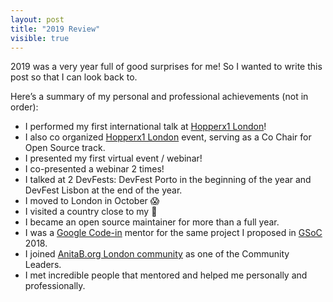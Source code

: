 ```yaml
---
layout: post
title: "2019 Review"
visible: true
---
```


2019 was a very year full of good surprises for me! So I wanted to write this post so that I can look back to.

Here’s a summary of my personal and professional achievements (not in order):

- I performed my first international talk at [Hopperx1 London](https://community.anitab.org/event/hopperx1-london/)!
- I also co organized [Hopperx1 London](https://community.anitab.org/event/hopperx1-london/) event, serving as a Co Chair for Open Source track.
- I presented my first virtual event / webinar!
- I co-presented a webinar 2 times! 
- I talked at 2 DevFests: DevFest Porto in the beginning of the year and DevFest Lisbon at the end of the year.
- I moved to London in October 😱
- I visited a country close to my 💚
- I became an open source maintainer for more than a full year.
- I was a [Google Code-in](https://codein.withgoogle.com/) mentor for the same project I proposed in [GSoC](https://summerofcode.withgoogle.com/) 2018.
- I joined [AnitaB.org London community](https://community.anitab.org/) as one of the Community Leaders.
- I met incredible people that mentored and helped me personally and professionally.
